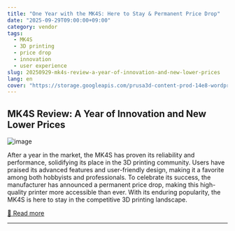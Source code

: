 ```yaml
---
title: "One Year with the MK4S: Here to Stay & Permanent Price Drop"
date: "2025-09-29T09:00:00+09:00"
category: vendor
tags:
  - MK4S
  - 3D printing
  - price drop
  - innovation
  - user experience
slug: 20250929-mk4s-review-a-year-of-innovation-and-new-lower-prices
lang: en
cover: "https://storage.googleapis.com/prusa3d-content-prod-14e8-wordpress-blog-prod/2025/09/d30e77a2-mk4s_here_to_stay_blog-1-698x325.jpg"
---
```


## MK4S Review: A Year of Innovation and New Lower Prices
![image](https://storage.googleapis.com/prusa3d-content-prod-14e8-wordpress-blog-prod/2025/09/d30e77a2-mk4s_here_to_stay_blog-1-698x325.jpg)

After a year in the market, the MK4S has proven its reliability and performance, solidifying its place in the 3D printing community. Users have praised its advanced features and user-friendly design, making it a favorite among both hobbyists and professionals. To celebrate its success, the manufacturer has announced a permanent price drop, making this high-quality printer more accessible than ever. With its enduring popularity, the MK4S is here to stay in the competitive 3D printing landscape.

[🔗 Read more](https://blog.prusa3d.com/one-year-with-the-mk4shere-to-stay-permanent-price-drop_121571/)

---
